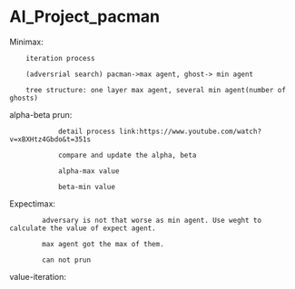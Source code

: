 # AI_Project_pacman
Minimax:

        iteration process

        (adversrial search) pacman->max agent, ghost-> min agent

        tree structure: one layer max agent, several min agent(number of ghosts)

alpha-beta prun:

                detail process link:https://www.youtube.com/watch?v=xBXHtz4Gbdo&t=351s

                compare and update the alpha, beta

                alpha-max value

                beta-min value

Expectimax:

            adversary is not that worse as min agent. Use weght to calculate the value of expect agent.

            max agent got the max of them.

            can not prun

value-iteration:
